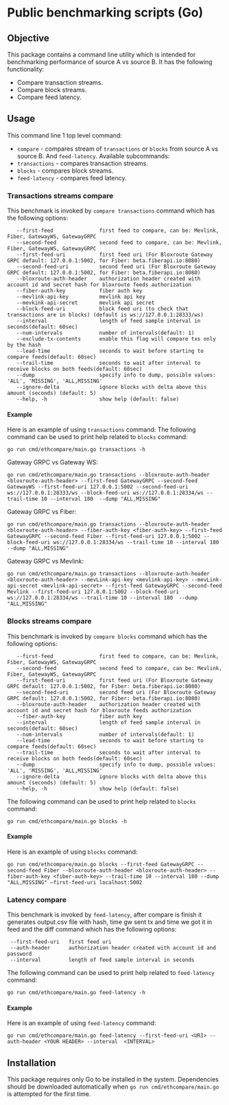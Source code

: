 # Public benchmarking scripts (Go)

## Objective
This package contains a command line utility which is intended for benchmarking
performance of source A vs source B. It has the following functionality:
* Compare transaction streams.
* Compare block streams.
* Compare feed latency.

## Usage
This command line 1 top level command:
* `compare` - compares stream of `transactions` or `blocks` from source A vs source B. And `feed-latency`.
Available subcommands:
* `transactions` - compares transaction streams.
* `blocks` - compares block streams.
* `feed-latency` - compares feed latency.

### Transactions streams compare
This benchmark is invoked by `compare transactions` command which has the following options:
```
   --first-feed               first feed to compare, can be: Mevlink, Fiber, GatewayWS, GatewayGRPC
   --second-feed              second feed to compare, can be: Mevlink, Fiber, GatewayWS, GatewayGRPC 
   --first-feed-uri           first feed uri (For Bloxroute Gateway GRPC default: 127.0.0.1:5002, for Fiber: beta.fiberapi.io:8080)
   --second-feed-uri          second feed uri (For Bloxroute Gateway GRPC default: 127.0.0.1:5002, for Fiber: beta.fiberapi.io:8080)
   --bloxroute-auth-header    authorization header created with account id and secret hash for bloxroute feeds authorization
   --fiber-auth-key           fiber auth key
   --mevlink-api-key          mevlink api key
   --mevkink-api-secret       mevlink api secret
   --block-feed-uri           block feed uri (to check that transactions are in blocks) (default is ws://127.0.0.1:28333/ws)
   --interval                 length of feed sample interval in seconds(default: 60sec)
   --num-intervals            number of intervals(default: 1)
   --exclude-tx-contents      enable this flag will compare txs only by the hash
   --lead-time                seconds to wait before starting to compare feeds(default: 60sec)
   --trail-time               seconds to wait after interval to receive blocks on both feeds(default: 60sec)
   --dump                     specify info to dump, possible values: 'ALL', 'MISSING', 'ALL,MISSING'
   --ignore-delta             ignore blocks with delta above this amount (seconds) (default: 5)
   --help, -h                 show help (default: false)
```

#### Example
Here is an example of using `transactions` command:
The following command can be used to print help related to `blocks` command:
```shell
go run cmd/ethcompare/main.go transactions -h
```
Gateway GRPC vs Gateway WS:
```shell
go run cmd/ethcompare/main.go transactions --bloxroute-auth-header <bloxroute-auth-header> --first-feed GatewayGRPC --second-feed GatewayWS --first-feed-uri 127.0.0.1:5002 --second-feed-uri ws://127.0.0.1:28333/ws --block-feed-uri ws://127.0.0.1:28334/ws --trail-time 10 --interval 180  --dump "ALL,MISSING"  
```
Gateway GRPC vs Fiber:
```shell
go run cmd/ethcompare/main.go transactions --bloxroute-auth-header <bloxroute-auth-header> --fiber-auth-key <fiber-auth-key> --first-feed GatewayGRPC --second-feed Fiber --first-feed-uri 127.0.0.1:5002 --block-feed-uri ws://127.0.0.1:28334/ws --trail-time 10 --interval 180  --dump "ALL,MISSING"  
```
Gateway GRPC vs Mevlink:
```shell
go run cmd/ethcompare/main.go transactions --bloxroute-auth-header <bloxroute-auth-header> --mevLink-api-key <mevlink-api-key> --mevLink-api-secret <mevlink-api-secret> --first-feed GatewayGRPC --second-feed Mevlink --first-feed-uri 127.0.0.1:5002 --block-feed-uri ws://127.0.0.1:28334/ws --trail-time 10 --interval 180  --dump "ALL,MISSING"  
```

### Blocks streams compare
This benchmark is invoked by `compare blocks` command which has the following options:
```
   --first-feed               first feed to compare, can be: Mevlink, Fiber, GatewayWS, GatewayGRPC
   --second-feed              second feed to compare, can be: Mevlink, Fiber, GatewayWS, GatewayGRPC 
   --first-feed-uri           first feed uri (For Bloxroute Gateway GRPC default: 127.0.0.1:5002, for Fiber: beta.fiberapi.io:8080)
   --second-feed-uri          second feed uri (For Bloxroute Gateway GRPC default: 127.0.0.1:5002, for Fiber: beta.fiberapi.io:8080)
   --bloxroute-auth-header    authorization header created with account id and secret hash for bloxroute feeds authorization
   --fiber-auth-key           fiber auth key
   --interval                 length of feed sample interval in seconds(default: 60sec)
   --num-intervals            number of intervals(default: 1)
   --lead-time                seconds to wait before starting to compare feeds(default: 60sec)
   --trail-time               seconds to wait after interval to receive blocks on both feeds(default: 60sec)
   --dump                     specify info to dump, possible values: 'ALL', 'MISSING', 'ALL,MISSING'
   --ignore-delta             ignore blocks with delta above this amount (seconds) (default: 5)
   --help, -h                 show help (default: false)
```

The following command can be used to print help related to `blocks` command:
```shell
go run cmd/ethcompare/main.go blocks -h
```
#### Example
Here is an example of using `blocks` command:
```shell
go run cmd/ethcompare/main.go blocks --first-feed GatewayGRPC --second-feed Fiber --bloxroute-auth-header <bloxroute-auth-header> --fiber-auth-key <fiber-auth-key> --trail-time 10 --interval 180 --dump "ALL,MISSING" —first-feed-uri localhost:5002
```

### Latency compare
This benchmark is invoked by `feed-latency`, after compare is finish it generates output.csv file with hash, time gw sent tx and time we got it in feed and the diff command which has the following options:
```
 --first-feed-uri   first feed uri
 --auth-header      authorization header created with account id and password
 --interval         length of feed sample interval in seconds
```
The following command can be used to print help related to `feed-latency` command:
```shell
go run cmd/ethcompare/main.go feed-latency -h
```
#### Example
Here is an example of using `feed-latency` command:
```shell
go run cmd/ethcompare/main.go feed-latency --first-feed-uri <URI> --auth-header <YOUR HEADER> --interval  <INTERVAL>
```

## Installation
This package requires only Go to be installed in the system.
Dependencies should be downloaded automatically when `go run cmd/ethcompare/main.go`
is attempted for the first time.
